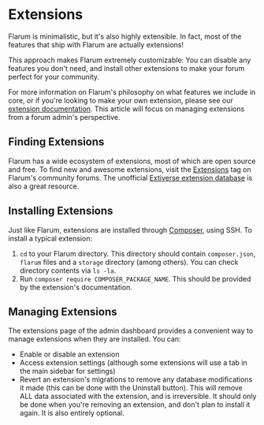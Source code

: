 # Extensions

Flarum is minimalistic, but it's also highly extensible. In fact, most of the features that ship with Flarum are actually extensions!

This approach makes Flarum extremely customizable: You can disable any features you don't need, and install other extensions to make your forum perfect for your community.

For more information on Flarum's philosophy on what features we include in core, or if you're looking to make your own extension, please see our [extension documentation](extend/README.md). This article will focus on managing extensions from a forum admin's perspective.

## Finding Extensions

Flarum has a wide ecosystem of extensions, most of which are open source and free. To find new and awesome extensions, visit the [Extensions](https://discuss.flarum.org/t/extensions) tag on Flarum's community forums. The unofficial [Extiverse extension database](https://extiverse.com/) is also a great resource.

## Installing Extensions

Just like Flarum, extensions are installed through [Composer](https://getcomposer.org), using SSH. To install a typical extension:

1. `cd` to your Flarum directory. This directory should contain `composer.json`, `flarum` files and a `storage` directory (among others). You can check directory contents via `ls -la`.
2. Run `composer require COMPOSER_PACKAGE_NAME`. This should be provided by the extension's documentation.

## Managing Extensions

The extensions page of the admin dashboard provides a convenient way to manage extensions when they are installed. You can:

- Enable or disable an extension
- Access extension settings (although some extensions will use a tab in the main sidebar for settings)
- Revert an extension's migrations to remove any database modifications it made (this can be done with the Uninstall button). This will remove ALL data associated with the extension, and is irreversible. It should only be done when you're removing an extension, and don't plan to install it again. It is also entirely optional.
